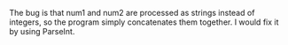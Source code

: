 The bug is that num1 and num2 are processed as strings instead of integers, so the program simply concatenates them together. 
I would fix it by using ParseInt. 
